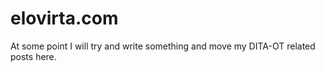 elovirta.com
============

At some point I will try and write something and move my DITA-OT related posts here.
